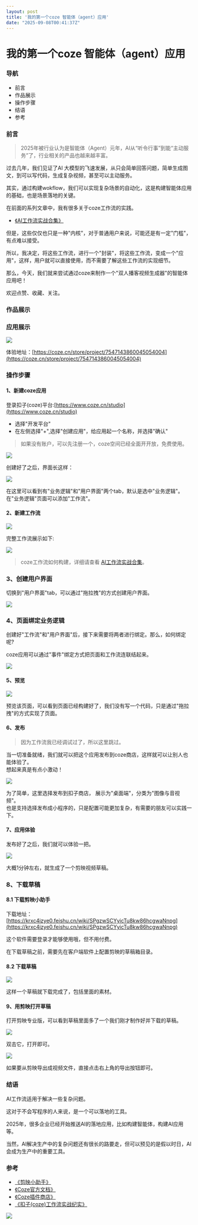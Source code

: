```yaml
---
layout: post
title: '我的第一个coze 智能体（agent）应用'
date: "2025-09-08T00:41:37Z"
---
```

我的第一个coze 智能体（agent）应用
======================

### 导航

*   前言
*   作品展示
*   操作步骤
*   结语
*   参考

### 前言

> 2025年被行业认为是智能体（Agent）元年，AI从“听令行事”到能“主动服务”了，行业相关的产品也越来越丰富。

过去几年，我们见证了AI 大模型的飞速发展，从只会简单回答问题，简单生成图文，到可以写代码，生成复杂视频，甚至可以主动服务。

其实，通过构建wokflow，我们可以实现复杂场景的自动化，这是构建智能体应用的基础，也是场景落地的关键。

在前面的系列文章中，我有很多关于coze工作流的实践。

*   [《AI工作流实战合集》](https://www.cnblogs.com/lucky_hu/collections/29080)

但是，这些仅仅也只是一种"内核"，对于普通用户来说，可能还是有一定"门槛"，有点难以接受。

所以，我决定，将这些工作流，进行一个"封装"，将这些工作流，变成一个"应用"，这样，用户就可以直接使用，而不需要了解这些工作流的实现细节。

那么，今天，我们就来尝试通过coze来制作一个"双人播客视频生成器"的智能体应用吧！

欢迎点赞、收藏、关注。

### 作品展示

### 应用展示

  

[![](https://img.zhikestreet.com/20250907095528_223_2-min.png)](https://img.zhikestreet.com/20250907095528_223_2-min.png)

  

体验地址：[https://coze.cn/store/project/7547143860045054004](https://coze.cn/store/project/7547143860045054004)

### 操作步骤

#### 1、新建coze应用

登录扣子(coze)平台:[https://www.coze.cn/studio](https://www.coze.cn/studio)

*   选择"开发平台"
*   在左侧选择"+",选择"创建应用"，给应用起一个名称，并选择"确认"

> 如果没有账户，可以先注册一个，coze空间已经全面开开放，免费使用。

  

[![](https://img.zhikestreet.com/2025-09-07_104116_761-min.png)](https://img.zhikestreet.com/2025-09-07_104116_761-min.png)

  

创建好了之后，界面长这样：  
  

[![](https://img.zhikestreet.com/2025-09-07_104845_376.png)](https://img.zhikestreet.com/2025-09-07_104845_376.png)

  

在这里可以看到有"业务逻辑"和"用户界面"两个tab，默认是选中"业务逻辑"。  
在"业务逻辑"页面可以添加"工作流"。

#### 2、新建工作流

  

[![](https://img.zhikestreet.com/20250614144143.png)](https://img.zhikestreet.com/20250614144143.png)

  

完整工作流展示如下:

  

[![](https://img.zhikestreet.com/2025-09-07_103329_071-min.png)](https://img.zhikestreet.com/2025-09-07_103329_071-min.png)

  

> coze工作流如何构建，详细请查看 [AI工作流实战合集](https://www.cnblogs.com/lucky_hu/collections/29080)。

### 3、创建用户界面

切换到"用户界面"tab，可以通过"拖拉拽"的方式创建用户界面。  
  

[![](https://img.zhikestreet.com/2025-09-07_105631_724-min.png)](https://img.zhikestreet.com/2025-09-07_105631_724-min.png)

  

### 4、页面绑定业务逻辑

创建好"工作流"和"用户界面"后，接下来需要将两者进行绑定。那么，如何绑定呢?

coze应用可以通过"事件"绑定方式把页面和工作流连联结起来。  
  

[![](https://img.zhikestreet.com/2025-09-07_110529_299.png)](https://img.zhikestreet.com/2025-09-07_110529_299.png)

  

#### 5、预览

  

[![](https://img.zhikestreet.com/20250907110700_230_2.png)](https://img.zhikestreet.com/20250907110700_230_2.png)

  

预览该页面，可以看到页面已经构建好了，我们没有写一个代码，只是通过"拖拉拽"的方式实现了页面。

#### 6、发布

> 因为工作流我已经调试过了，所以这里跳过。

当一切准备就绪，我们就可以把这个应用发布到coze商店，这样就可以让别人也能体验了。  
想起来真是有点小激动！

  

[![](https://img.zhikestreet.com/20250907094301_221_2-min.png)](https://img.zhikestreet.com/20250907094301_221_2-min.png)

  

为了简单，这里选择发布到扣子商店， 展示为"桌面端"，分类为"图像与音视频"。  
也是支持选择发布成小程序的，只是配置可能更加复杂，有需要的朋友可以实践一下。

#### 7、应用体验

发布好了之后，我们就可以体验一把。

  

[![](https://img.zhikestreet.com/20250907112601_231_2-min.png)](https://img.zhikestreet.com/20250907112601_231_2-min.png)

  

大概1分钟左右，就生成了一个剪映视频草稿。

### 8、下载草稿

#### 8.1 下载剪映小助手

下载地址：[https://krxc4izye0.feishu.cn/wiki/SPgzwSCYyicTu8kw86hcgwaNnpg](https://krxc4izye0.feishu.cn/wiki/SPgzwSCYyicTu8kw86hcgwaNnpg)

这个软件需要登录才能够使用哦，但不用付费。

在下载草稿之前，需要先在客户端软件上配置剪映的草稿箱目录。

#### 8.2 下载草稿

  

[![](https://img.zhikestreet.com/20250614165654.png)](https://img.zhikestreet.com/20250614165654.png)

  

这样一个草稿就下载完成了，包括里面的素材。

#### 9、用剪映打开草稿

打开剪映专业版，可以看到草稿里面多了一个我们刚才制作好并下载的草稿。

  

[![](https://img.zhikestreet.com/20250614170046.png)](https://img.zhikestreet.com/20250614170046.png)

  

双击它，打开即可。

  

[![](https://img.zhikestreet.com/20250907113109_232_2-min.png)](https://img.zhikestreet.com/20250907113109_232_2-min.png)

  

如果要从剪映导出成视频文件，直接点击右上角的导出按钮即可。

### 结语

AI工作流适用于解决一些复杂问题。

这对于不会写程序的人来说，是一个可以落地的工具。

2025年，很多企业已经开始推送AI的落地应用，比如构建智能体，构建AI应用等。

当然，AI解决生产中的复杂问题还有很长的路要走，但可以预见的是假以时日，AI会成为生产中的重要工具。

### 参考

*   [《剪映小助手》](https://krxc4izye0.feishu.cn/wiki/HQgNwOoeXi72WfkTXRQchUSynnd)
*   [《Coze官方文档》](https://www.coze.cn/open/docs/guides)
*   [《Coze插件商店》](https://www.coze.cn/store/plugin?cate_type=recommend&cate_value=recommend)
*   [《扣子(coze)工作流实战纪实》](https://www.52interview.com/book/100)

  

[![](https://img.zhikestreet.com/20210522-22216942.jpg)](https://www.52interview.com/book/100)